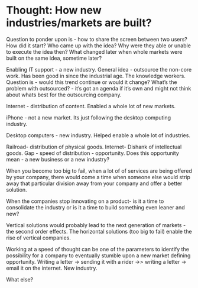 # Thought: How new industries/markets are built?

Question to ponder upon is - how to share the screen between two users? How did it start? Who came up with the idea? Why were they able or unable to execute the idea then? What changed later when whole markets were built on the same idea, sometime later?

Enabling IT support - a new industry. General idea - outsource the non-core work. Has been good in since the industrial age. The knowledge workers. Question is - would this trend continue or would it change? What’s the problem with outsourced? - it’s got an agenda if it’s own and might not think about whats best for the outsourcing company. 

Internet - distribution of content. Enabled a whole lot of new markets. 

iPhone - not a new market. Its just following the desktop computing industry. 

Desktop computers - new industry. Helped enable a whole lot of industries. 

Railroad- distribution of physical goods. Internet- Dishank of intellectual goods. Gap - speed of distribution - opportunity. Does this opportunity mean - a new business or a new industry? 

When you become too big to fail, when a lot of of services are being offered by your company, there would come a time when someone else would strip away that particular division away from your company and offer a better solution. 

When the companies stop innovating on a product- is it a time to consolidate the industry or is it a time to build something even leaner and new?

Vertical solutions would probably lead to the next generation of markets - the second order effects. The horizontal solutions (too big to fail) enable the rise of vertical companies. 

Working at a speed of thought can be one of the parameters to identify the possibility for a company to eventually stumble upon a new market defining opportunity. Writing a letter -> sending it with a rider ->> writing a letter -> email it on the internet. New industry. 

What else?
